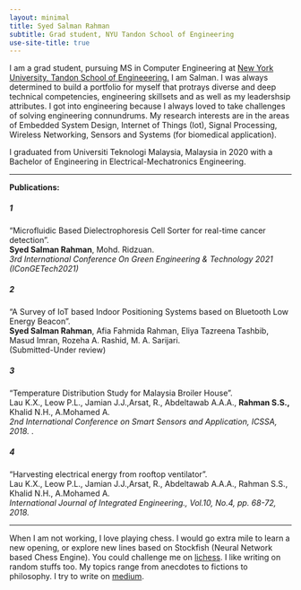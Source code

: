 ```yaml
---
layout: minimal
title: Syed Salman Rahman
subtitle: Grad student, NYU Tandon School of Engineering
use-site-title: true
---
```



I am a grad student, pursuing MS in Computer Engineering at [New York University, Tandon School of Engineeering.](https://engineering.nyu.edu/) I am Salman. I was always determined to build a portfolio for myself that protrays diverse and deep technical competencies, engineering skillsets and as well as my leadershsip attributes. I got into engineering because I always loved to take challenges of solving engineering connundrums. My research interests are in the areas of Embedded System Design, Internet of Things (Iot), Signal Processing, Wireless Networking, Sensors and Systems (for biomedical application).  

I graduated from Universiti Teknologi Malaysia, Malaysia in 2020 with a Bachelor of Engineering in Electrical-Mechatronics Engineering.  

* * *

**Publications:**  

##### 1

“Microfluidic Based Dielectrophoresis Cell Sorter for real-time cancer detection”.  
**Syed Salman Rahman**, Mohd. Ridzuan.  
_3rd International Conference On Green Engineering & Technology 2021 (IConGETech2021)_  

##### 2

“A Survey of IoT based Indoor Positioning Systems based on Bluetooth Low Energy Beacon”.  
**Syed Salman Rahman**, Afia Fahmida Rahman, Eliya Tazreena Tashbib, Masud Imran, Rozeha A. Rashid, M. A. Sarijari.  
(Submitted-Under review)  

##### 3

“Temperature Distribution Study for Malaysia Broiler House”.  
Lau K.X., Leow P.L., Jamian J.J.,Arsat, R., Abdeltawab A.A.A., **Rahman S.S.,** Khalid N.H., A.Mohamed A.  
_2nd International Conference on Smart Sensors and Application, ICSSA, 2018._ .  

##### 4

“Harvesting electrical energy from rooftop ventilator”.  
Lau K.X., Leow P.L., Jamian J.J.,Arsat, R., Abdeltawab A.A.A., Rahman S.S., Khalid N.H., A.Mohamed A.  
_International Journal of Integrated Engineering., Vol.10, No.4, pp. 68-72, 2018._  

* * *

When I am not working, I love playing chess. I would go extra mile to learn a new opening, or explore new lines based on Stockfish (Neural Network based Chess Engine). You could challenge me on [lichess](https://lichess.org/@/salmanR). 
I like writing on random stuffs too. My topics range from anecdotes to fictions to philosophy. I try to write on [medium](https://medium.com/@ssrsyed2).
